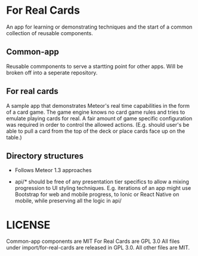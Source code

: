 # For Real Cards
An app for learning or demonstrating techniques and the start of a common collection of reusable components.
 
## Common-app
Reusable commponents to serve a startting point for other apps.  Will be broken off into a seperate repository.

## For real cards
A sample app that demonstrates Meteor's real time capabilities in the form of a card game.  The game engine knows no card game rules and tries to emulate playing cards for real. 
 A fair amount of game specific configuration was required in order to control the allowed actions. (E.g. should user's be able to pull a card from the top of the deck or place cards 
 face up on the table.)
  
## Directory structures

* Follows Meteor 1.3 approaches

* api/* should be free of any presentation tier specifics to allow a mixing progression to UI styling techniques.  E.g. iterations of an app might use Bootstrap for 
web and mobile progress, to Ionic or React Native on mobile, while preserving all the logic in api/


# LICENSE

Common-app components are MIT
For Real Cards are GPL 3.0 
All files under import/for-real-cards are released in GPL 3.0.  All other files are MIT.




 

